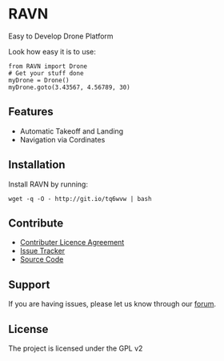 RAVN
====

Easy to Develop Drone Platform

Look how easy it is to use:

    from RAVN import Drone
    # Get your stuff done
    myDrone = Drone()
    myDrone.goto(3.43567, 4.56789, 30)

Features
--------

* Automatic Takeoff and Landing
* Navigation via Cordinates

Installation
------------

Install RAVN by running:

    wget -q -O - http://git.io/tq6wvw | bash

Contribute
----------

- [Contributer Licence Agreement](http://goravn.com/cla)
- [Issue Tracker](https://github.com/raptorbird/RAVN/issues)
- [Source Code](https://github.com/raptorbird/RAVN)

Support
-------

If you are having issues,
please let us know through our [forum](https://forum.goravn.com).

License
-------

The project is licensed under the GPL v2